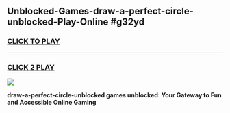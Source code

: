 
## Unblocked-Games-draw-a-perfect-circle-unblocked-Play-Online #g32yd
<h3>
<a href="https://news.freeplayer.one?title=draw-a-perfect-circle-unblocked&ref=3">CLICK TO PLAY</a></h3>
<hr>

<h3>
<a href="https://news.freeplayer.one?title=draw-a-perfect-circle-unblocked&ref=3">CLICK 2 PLAY</a>
  
</h3>

<a href="https://news.freeplayer.one?title=draw-a-perfect-circle-unblocked&ref=3"><img src="https://clearcache.store/games.png"></a>


**draw-a-perfect-circle-unblocked games unblocked: Your Gateway to Fun and Accessible Online Gaming**
